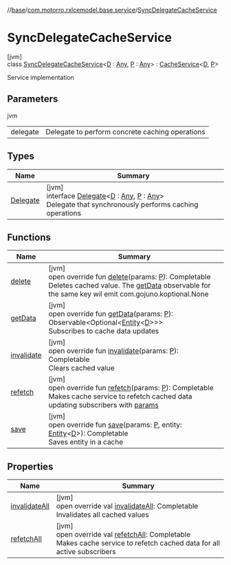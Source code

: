 //[base](../../../index.md)/[com.motorro.rxlcemodel.base.service](../index.md)/[SyncDelegateCacheService](index.md)

# SyncDelegateCacheService

[jvm]\
class [SyncDelegateCacheService](index.md)&lt;[D](index.md) : [Any](https://kotlinlang.org/api/latest/jvm/stdlib/kotlin/-any/index.html), [P](index.md) : [Any](https://kotlinlang.org/api/latest/jvm/stdlib/kotlin/-any/index.html)&gt; : [CacheService](../-cache-service/index.md)&lt;[D](index.md), [P](index.md)&gt; 

Service implementation

## Parameters

jvm

| | |
|---|---|
| delegate | Delegate to perform concrete caching operations |

## Types

| Name | Summary |
|---|---|
| [Delegate](-delegate/index.md) | [jvm]<br>interface [Delegate](-delegate/index.md)&lt;[D](-delegate/index.md) : [Any](https://kotlinlang.org/api/latest/jvm/stdlib/kotlin/-any/index.html), [P](-delegate/index.md) : [Any](https://kotlinlang.org/api/latest/jvm/stdlib/kotlin/-any/index.html)&gt;<br>Delegate that synchronously performs caching operations |

## Functions

| Name | Summary |
|---|---|
| [delete](delete.md) | [jvm]<br>open override fun [delete](delete.md)(params: [P](index.md)): Completable<br>Deletes cached value. The [getData](get-data.md) observable for the same key wil emit com.gojuno.koptional.None |
| [getData](get-data.md) | [jvm]<br>open override fun [getData](get-data.md)(params: [P](index.md)): Observable&lt;Optional&lt;[Entity](../../com.motorro.rxlcemodel.base.entity/-entity/index.md)&lt;[D](index.md)&gt;&gt;&gt;<br>Subscribes to cache data updates |
| [invalidate](invalidate.md) | [jvm]<br>open override fun [invalidate](invalidate.md)(params: [P](index.md)): Completable<br>Clears cached value |
| [refetch](refetch.md) | [jvm]<br>open override fun [refetch](refetch.md)(params: [P](index.md)): Completable<br>Makes cache service to refetch cached data updating subscribers with [params](refetch.md) |
| [save](save.md) | [jvm]<br>open override fun [save](save.md)(params: [P](index.md), entity: [Entity](../../com.motorro.rxlcemodel.base.entity/-entity/index.md)&lt;[D](index.md)&gt;): Completable<br>Saves entity in a cache |

## Properties

| Name | Summary |
|---|---|
| [invalidateAll](invalidate-all.md) | [jvm]<br>open override val [invalidateAll](invalidate-all.md): Completable<br>Invalidates all cached values |
| [refetchAll](refetch-all.md) | [jvm]<br>open override val [refetchAll](refetch-all.md): Completable<br>Makes cache service to refetch cached data for all active subscribers |
